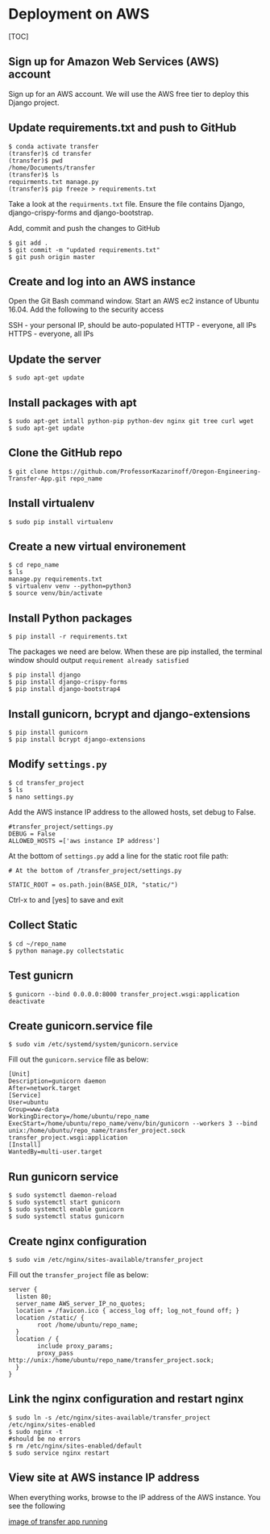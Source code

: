 # Deployment on AWS

[TOC]

## Sign up for Amazon Web Services (AWS) account

Sign up for an AWS account. We will use the AWS free tier to deploy this Django project.

## Update requirements.txt and push to GitHub

```
$ conda activate transfer
(transfer)$ cd transfer
(transfer)$ pwd
/home/Documents/transfer
(transfer)$ ls
requirments.txt manage.py 
(transfer)$ pip freeze > requirements.txt
```

Take a look at the ```requirments.txt``` file. Ensure the file contains Django, django-crispy-forms and django-bootstrap.

Add, commit and push the changes to GitHub

```
$ git add .
$ git commit -m "updated requirements.txt"
$ git push origin master
```

## Create and log into an AWS instance

Open the Git Bash command window. Start an AWS ec2 instance of Ubuntu 16.04.  Add the following to the security access

SSH - your personal IP, should be auto-populated
HTTP - everyone, all IPs
HTTPS - everyone, all IPs


## Update the server

```
$ sudo apt-get update
```

## Install packages with apt

```
$ sudo apt-get intall python-pip python-dev nginx git tree curl wget
$ sudo apt-get update
```

## Clone the GitHub repo

```
$ git clone https://github.com/ProfessorKazarinoff/Oregon-Engineering-Transfer-App.git repo_name
```

##  Install virtualenv

```
$ sudo pip install virtualenv
```

## Create a new virtual environement

```
$ cd repo_name
$ ls
manage.py requirements.txt
$ virtualenv venv --python=python3
$ source venv/bin/activate
```

## Install Python packages

```
$ pip install -r requirements.txt
```

The packages we need are below. When these are pip installed, the terminal window should output ```requirement already satisfied```

```
$ pip install django
$ pip install django-crispy-forms
$ pip install django-bootstrap4
```

## Install gunicorn, bcrypt and django-extensions

```
$ pip install gunicorn
$ pip install bcrypt django-extensions
```

## Modify ```settings.py```

```
$ cd transfer_project
$ ls
$ nano settings.py
```

Add the AWS instance IP address to the allowed hosts, set debug to False.

```
#transfer_project/settings.py
DEBUG = False
ALLOWED_HOSTS =['aws instance IP address']
```

At the bottom of ```settings.py``` add a line for the static root file path:

```
# At the bottom of /transfer_project/settings.py

STATIC_ROOT = os.path.join(BASE_DIR, "static/")
```

Ctrl-x to and [yes] to save and exit

## Collect Static

```
$ cd ~/repo_name
$ python manage.py collectstatic
```

## Test gunicrn

```
$ gunicorn --bind 0.0.0.0:8000 transfer_project.wsgi:application
deactivate
```

## Create gunicorn.service file

```
$ sudo vim /etc/systemd/system/gunicorn.service
```

Fill out the ```gunicorn.service``` file as below:

```
[Unit]
Description=gunicorn daemon
After=network.target
[Service]
User=ubuntu
Group=www-data
WorkingDirectory=/home/ubuntu/repo_name
ExecStart=/home/ubuntu/repo_name/venv/bin/gunicorn --workers 3 --bind unix:/home/ubuntu/repo_name/transfer_project.sock transfer_project.wsgi:application
[Install]
WantedBy=multi-user.target

```

## Run gunicorn service

```
$ sudo systemctl daemon-reload
$ sudo systemctl start gunicorn
$ sudo systemctl enable gunicorn
$ sudo systemctl status gunicorn
```

## Create nginx configuration
   
```   
$ sudo vim /etc/nginx/sites-available/transfer_project
```

Fill out the ```transfer_project``` file as below:

```
server {
  listen 80;
  server_name AWS_server_IP_no_quotes;
  location = /favicon.ico { access_log off; log_not_found off; }
  location /static/ {
        root /home/ubuntu/repo_name;
  }
  location / {
        include proxy_params;
        proxy_pass http://unix:/home/ubuntu/repo_name/transfer_project.sock;
  }
}

```

## Link the nginx configuration and restart nginx

```
$ sudo ln -s /etc/nginx/sites-available/transfer_project /etc/nginx/sites-enabled
$ sudo nginx -t
#should be no errors
$ rm /etc/nginx/sites-enabled/default
$ sudo service nginx restart
```

## View site at AWS instance IP address

When everything works, browse to the IP address of the AWS instance. You see the following

[image of transfer app running](#)
